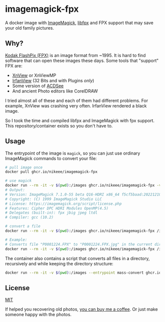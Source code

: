 # imagemagick-fpx
A docker image with [ImageMagick](github.com/ImageMagick/ImageMagick), [libfpx](https://github.com/ImageMagick/libfpx) and FPX support that may save your old family pictures.

## Why?
[Kodak FlashPix (FPX)](https://en.wikipedia.org/wiki/FlashPix) is an image format from ~1995. It is hard to find software that can open these images these days. Some tools that "support" FPX are:
- [XnView](https://www.xnview.com) or XnViewMP
- [IrfanView](https://www.irfanview.com/main_what_is_ger.htm) (32 Bits and with Plugins _only_)
- Some version of [ACDSee](https://help.acdsystems.com/de/acdsee-pro-2-mac/Content/1Topics/8_File_formats/Supported_file_formats.htm)
- And ancient Photo editors like CorelDRAW

I tried almost all of these and each of them had different problems. For example, XnView was crashing very often. IrfanView rendered a black image.

So I took the time and compiled libfpx and ImageMagick with fpx support. This repository/container exists so you don't have to.

## Usage
The entrypoint of the image is `magick`, so you can just use ordinary ImageMagick commands to convert your file:
```sh
# pull image once
docker pull ghcr.io/nikeee/imagemagick-fpx

# use magick
docker run --rm -it -v $(pwd):/images ghcr.io/nikeee/imagemagick-fpx -version
# Output:
# Version: ImageMagick 7.1.0-55 beta Q16-HDRI x86_64 f5cf5baad:20221210 https://imagemagick.org
# Copyright: (C) 1999 ImageMagick Studio LLC
# License: https://imagemagick.org/script/license.php
# Features: Cipher DPC HDRI Modules OpenMP(4.5)
# Delegates (built-in): fpx jbig jpeg ltdl
# Compiler: gcc (10.2)

# convert a file
docker run --rm -it -v $(pwd):/images ghcr.io/nikeee/imagemagick-fpx /images/<source-image>.fpx /images/<target-image>.jpg

# Example:
# Converts file "P0001224.FPX" to "P0001224.FPX.jpg" in the current directory
docker run --rm -it -v $(pwd):/images ghcr.io/nikeee/imagemagick-fpx /images/P0001224.FPX /images/P0001224.FPX.jpg
```

The container also contains a script that converts all files in a directory, recursively and while keeping the directory structure:
```sh
docker run --rm -it -v $(pwd):/images --entrypoint mass-convert ghcr.io/nikeee/imagemagick-fpx /images /image/out
```

## License
[MIT](./LICENSE)

If helped you recovering old photos, [you can buy me a coffee](https://github.com/sponsors/nikeee). Or just make someone happy with the photos.
